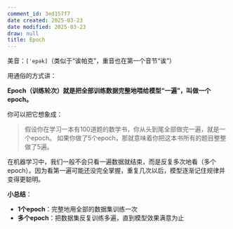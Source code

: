 ```yaml
---
comment_id: 3ed157f7
date created: 2025-03-23
date modified: 2025-03-23
draw: null
title: Epoch
---
```

美音：`[ˈepək]`（类似于“诶帕克”，重音也在第一个音节“诶”）

用通俗的方式讲：

**Epoch（训练轮次）就是把全部训练数据完整地喂给模型“一遍”，叫做一个epoch。**

你可以把它想象成：

> 假设你在学习一本有100道题的数学书，你从头到尾全部做完一遍，就是一个epoch。
> 如果你做了5个epoch，那就意味着你把这本书所有的题目整整做了5遍。

在机器学习中，我们一般不会只看一遍数据就结束，而是反复多次地看（多个epoch）。因为看第一遍可能还没完全掌握，重复几次以后，模型逐渐记住规律并变得更聪明。

**小总结**：

- **1个epoch**：完整地用全部的数据集训练一次
- **多个epoch**：把数据集反复训练多遍，直到模型效果满意为止
